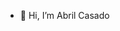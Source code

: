 - 👋 Hi, I’m Abril Casado

<!---
abicasado/abicasado is a ✨ special ✨ repository because its `README.md` (this file) appears on your GitHub profile.
You can click the Preview link to take a look at your changes.
--->
